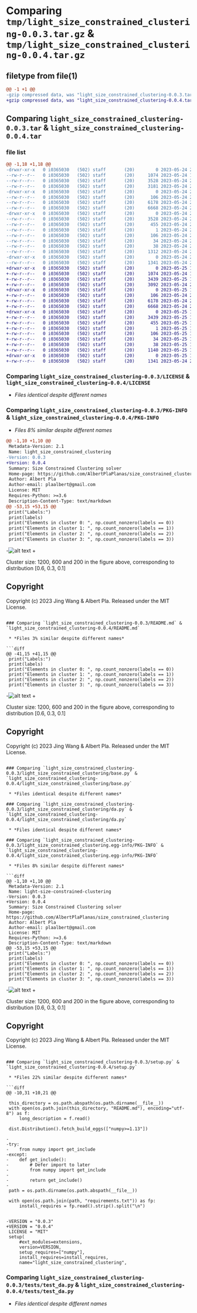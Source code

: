 # Comparing `tmp/light_size_constrained_clustering-0.0.3.tar.gz` & `tmp/light_size_constrained_clustering-0.0.4.tar.gz`

## filetype from file(1)

```diff
@@ -1 +1 @@
-gzip compressed data, was "light_size_constrained_clustering-0.0.3.tar", last modified: Wed May 24 21:05:34 2023, max compression
+gzip compressed data, was "light_size_constrained_clustering-0.0.4.tar", last modified: Thu May 25 13:21:46 2023, max compression
```

## Comparing `light_size_constrained_clustering-0.0.3.tar` & `light_size_constrained_clustering-0.0.4.tar`

### file list

```diff
@@ -1,18 +1,18 @@
-drwxr-xr-x   0 i0365030   (502) staff       (20)        0 2023-05-24 21:05:34.964714 light_size_constrained_clustering-0.0.3/
--rw-r--r--   0 i0365030   (502) staff       (20)     1074 2023-05-24 18:28:58.000000 light_size_constrained_clustering-0.0.3/LICENSE
--rw-r--r--   0 i0365030   (502) staff       (20)     3528 2023-05-24 21:05:34.964560 light_size_constrained_clustering-0.0.3/PKG-INFO
--rw-r--r--   0 i0365030   (502) staff       (20)     3181 2023-05-24 21:03:08.000000 light_size_constrained_clustering-0.0.3/README.md
-drwxr-xr-x   0 i0365030   (502) staff       (20)        0 2023-05-24 21:05:34.963259 light_size_constrained_clustering-0.0.3/light_size_constrained_clustering/
--rw-r--r--   0 i0365030   (502) staff       (20)      106 2023-05-24 20:33:58.000000 light_size_constrained_clustering-0.0.3/light_size_constrained_clustering/__init__.py
--rw-r--r--   0 i0365030   (502) staff       (20)     6178 2023-05-24 20:40:01.000000 light_size_constrained_clustering-0.0.3/light_size_constrained_clustering/base.py
--rw-r--r--   0 i0365030   (502) staff       (20)     6668 2023-05-24 20:18:18.000000 light_size_constrained_clustering-0.0.3/light_size_constrained_clustering/da.py
-drwxr-xr-x   0 i0365030   (502) staff       (20)        0 2023-05-24 21:05:34.964061 light_size_constrained_clustering-0.0.3/light_size_constrained_clustering.egg-info/
--rw-r--r--   0 i0365030   (502) staff       (20)     3528 2023-05-24 21:05:34.000000 light_size_constrained_clustering-0.0.3/light_size_constrained_clustering.egg-info/PKG-INFO
--rw-r--r--   0 i0365030   (502) staff       (20)      455 2023-05-24 21:05:34.000000 light_size_constrained_clustering-0.0.3/light_size_constrained_clustering.egg-info/SOURCES.txt
--rw-r--r--   0 i0365030   (502) staff       (20)        1 2023-05-24 21:05:34.000000 light_size_constrained_clustering-0.0.3/light_size_constrained_clustering.egg-info/dependency_links.txt
--rw-r--r--   0 i0365030   (502) staff       (20)      106 2023-05-24 21:05:34.000000 light_size_constrained_clustering-0.0.3/light_size_constrained_clustering.egg-info/requires.txt
--rw-r--r--   0 i0365030   (502) staff       (20)       34 2023-05-24 21:05:34.000000 light_size_constrained_clustering-0.0.3/light_size_constrained_clustering.egg-info/top_level.txt
--rw-r--r--   0 i0365030   (502) staff       (20)       38 2023-05-24 21:05:34.964757 light_size_constrained_clustering-0.0.3/setup.cfg
--rw-r--r--   0 i0365030   (502) staff       (20)     1312 2023-05-24 21:05:00.000000 light_size_constrained_clustering-0.0.3/setup.py
-drwxr-xr-x   0 i0365030   (502) staff       (20)        0 2023-05-24 21:05:34.964210 light_size_constrained_clustering-0.0.3/tests/
--rw-r--r--   0 i0365030   (502) staff       (20)     1341 2023-05-24 20:41:53.000000 light_size_constrained_clustering-0.0.3/tests/test_da.py
+drwxr-xr-x   0 i0365030   (502) staff       (20)        0 2023-05-25 13:21:46.473019 light_size_constrained_clustering-0.0.4/
+-rw-r--r--   0 i0365030   (502) staff       (20)     1074 2023-05-24 18:28:58.000000 light_size_constrained_clustering-0.0.4/LICENSE
+-rw-r--r--   0 i0365030   (502) staff       (20)     3439 2023-05-25 13:21:46.472885 light_size_constrained_clustering-0.0.4/PKG-INFO
+-rw-r--r--   0 i0365030   (502) staff       (20)     3092 2023-05-24 21:10:13.000000 light_size_constrained_clustering-0.0.4/README.md
+drwxr-xr-x   0 i0365030   (502) staff       (20)        0 2023-05-25 13:21:46.471785 light_size_constrained_clustering-0.0.4/light_size_constrained_clustering/
+-rw-r--r--   0 i0365030   (502) staff       (20)      106 2023-05-24 20:33:58.000000 light_size_constrained_clustering-0.0.4/light_size_constrained_clustering/__init__.py
+-rw-r--r--   0 i0365030   (502) staff       (20)     6178 2023-05-24 20:40:01.000000 light_size_constrained_clustering-0.0.4/light_size_constrained_clustering/base.py
+-rw-r--r--   0 i0365030   (502) staff       (20)     6668 2023-05-24 20:18:18.000000 light_size_constrained_clustering-0.0.4/light_size_constrained_clustering/da.py
+drwxr-xr-x   0 i0365030   (502) staff       (20)        0 2023-05-25 13:21:46.472506 light_size_constrained_clustering-0.0.4/light_size_constrained_clustering.egg-info/
+-rw-r--r--   0 i0365030   (502) staff       (20)     3439 2023-05-25 13:21:46.000000 light_size_constrained_clustering-0.0.4/light_size_constrained_clustering.egg-info/PKG-INFO
+-rw-r--r--   0 i0365030   (502) staff       (20)      455 2023-05-25 13:21:46.000000 light_size_constrained_clustering-0.0.4/light_size_constrained_clustering.egg-info/SOURCES.txt
+-rw-r--r--   0 i0365030   (502) staff       (20)        1 2023-05-25 13:21:46.000000 light_size_constrained_clustering-0.0.4/light_size_constrained_clustering.egg-info/dependency_links.txt
+-rw-r--r--   0 i0365030   (502) staff       (20)      106 2023-05-25 13:21:46.000000 light_size_constrained_clustering-0.0.4/light_size_constrained_clustering.egg-info/requires.txt
+-rw-r--r--   0 i0365030   (502) staff       (20)       34 2023-05-25 13:21:46.000000 light_size_constrained_clustering-0.0.4/light_size_constrained_clustering.egg-info/top_level.txt
+-rw-r--r--   0 i0365030   (502) staff       (20)       38 2023-05-25 13:21:46.473055 light_size_constrained_clustering-0.0.4/setup.cfg
+-rw-r--r--   0 i0365030   (502) staff       (20)     1140 2023-05-25 13:21:30.000000 light_size_constrained_clustering-0.0.4/setup.py
+drwxr-xr-x   0 i0365030   (502) staff       (20)        0 2023-05-25 13:21:46.472663 light_size_constrained_clustering-0.0.4/tests/
+-rw-r--r--   0 i0365030   (502) staff       (20)     1341 2023-05-24 20:41:53.000000 light_size_constrained_clustering-0.0.4/tests/test_da.py
```

### Comparing `light_size_constrained_clustering-0.0.3/LICENSE` & `light_size_constrained_clustering-0.0.4/LICENSE`

 * *Files identical despite different names*

### Comparing `light_size_constrained_clustering-0.0.3/PKG-INFO` & `light_size_constrained_clustering-0.0.4/PKG-INFO`

 * *Files 8% similar despite different names*

```diff
@@ -1,10 +1,10 @@
 Metadata-Version: 2.1
 Name: light_size_constrained_clustering
-Version: 0.0.3
+Version: 0.0.4
 Summary: Size Constrained Clustering solver
 Home-page: https://github.com/AlbertPlaPlanas/size_constrained_clustering
 Author: Albert Pla
 Author-email: plaalbert@gmail.com
 License: MIT
 Requires-Python: >=3.6
 Description-Content-Type: text/markdown
@@ -53,15 +53,15 @@
 print("Labels:")
 print(labels)
 print("Elements in cluster 0: ", np.count_nonzero(labels == 0))
 print("Elements in cluster 1: ", np.count_nonzero(labels == 1))
 print("Elements in cluster 2: ", np.count_nonzero(labels == 2))
 print("Elements in cluster 3: ", np.count_nonzero(labels == 3))
 ```
-![alt text](https://github.com/jingw2/size_constrained_clustering/blob/master/pic/da.png)
+
 
 Cluster size: 1200, 600 and 200 in the figure above, corresponding to distribution [0.6, 0.3, 0.1]
 
 
 ## Copyright
 Copyright (c) 2023 Jing Wang & Albert Pla. Released under the MIT License.
```

### Comparing `light_size_constrained_clustering-0.0.3/README.md` & `light_size_constrained_clustering-0.0.4/README.md`

 * *Files 3% similar despite different names*

```diff
@@ -41,15 +41,15 @@
 print("Labels:")
 print(labels)
 print("Elements in cluster 0: ", np.count_nonzero(labels == 0))
 print("Elements in cluster 1: ", np.count_nonzero(labels == 1))
 print("Elements in cluster 2: ", np.count_nonzero(labels == 2))
 print("Elements in cluster 3: ", np.count_nonzero(labels == 3))
 ```
-![alt text](https://github.com/jingw2/size_constrained_clustering/blob/master/pic/da.png)
+
 
 Cluster size: 1200, 600 and 200 in the figure above, corresponding to distribution [0.6, 0.3, 0.1]
 
 
 ## Copyright
 Copyright (c) 2023 Jing Wang & Albert Pla. Released under the MIT License.
```

### Comparing `light_size_constrained_clustering-0.0.3/light_size_constrained_clustering/base.py` & `light_size_constrained_clustering-0.0.4/light_size_constrained_clustering/base.py`

 * *Files identical despite different names*

### Comparing `light_size_constrained_clustering-0.0.3/light_size_constrained_clustering/da.py` & `light_size_constrained_clustering-0.0.4/light_size_constrained_clustering/da.py`

 * *Files identical despite different names*

### Comparing `light_size_constrained_clustering-0.0.3/light_size_constrained_clustering.egg-info/PKG-INFO` & `light_size_constrained_clustering-0.0.4/light_size_constrained_clustering.egg-info/PKG-INFO`

 * *Files 8% similar despite different names*

```diff
@@ -1,10 +1,10 @@
 Metadata-Version: 2.1
 Name: light-size-constrained-clustering
-Version: 0.0.3
+Version: 0.0.4
 Summary: Size Constrained Clustering solver
 Home-page: https://github.com/AlbertPlaPlanas/size_constrained_clustering
 Author: Albert Pla
 Author-email: plaalbert@gmail.com
 License: MIT
 Requires-Python: >=3.6
 Description-Content-Type: text/markdown
@@ -53,15 +53,15 @@
 print("Labels:")
 print(labels)
 print("Elements in cluster 0: ", np.count_nonzero(labels == 0))
 print("Elements in cluster 1: ", np.count_nonzero(labels == 1))
 print("Elements in cluster 2: ", np.count_nonzero(labels == 2))
 print("Elements in cluster 3: ", np.count_nonzero(labels == 3))
 ```
-![alt text](https://github.com/jingw2/size_constrained_clustering/blob/master/pic/da.png)
+
 
 Cluster size: 1200, 600 and 200 in the figure above, corresponding to distribution [0.6, 0.3, 0.1]
 
 
 ## Copyright
 Copyright (c) 2023 Jing Wang & Albert Pla. Released under the MIT License.
```

### Comparing `light_size_constrained_clustering-0.0.3/setup.py` & `light_size_constrained_clustering-0.0.4/setup.py`

 * *Files 22% similar despite different names*

```diff
@@ -10,31 +10,21 @@
 
 this_directory = os.path.abspath(os.path.dirname(__file__))
 with open(os.path.join(this_directory, "README.md"), encoding="utf-8") as f:
     long_description = f.read()
 
 dist.Distribution().fetch_build_eggs(["numpy>=1.13"])
 
-
-try:
-    from numpy import get_include
-except:
-    def get_include():
-        # Defer import to later
-        from numpy import get_include
-
-        return get_include()
-
 path = os.path.dirname(os.path.abspath(__file__))
 
 with open(os.path.join(path, "requirements.txt")) as fp:
     install_requires = fp.read().strip().split("\n")
 
 
-VERSION = "0.0.3"
+VERSION = "0.0.4"
 LICENSE = "MIT"
 setup(
     #ext_modules=extensions,
     version=VERSION,
     setup_requires=["numpy"],
     install_requires=install_requires,
     name="light_size_constrained_clustering",
```

### Comparing `light_size_constrained_clustering-0.0.3/tests/test_da.py` & `light_size_constrained_clustering-0.0.4/tests/test_da.py`

 * *Files identical despite different names*

